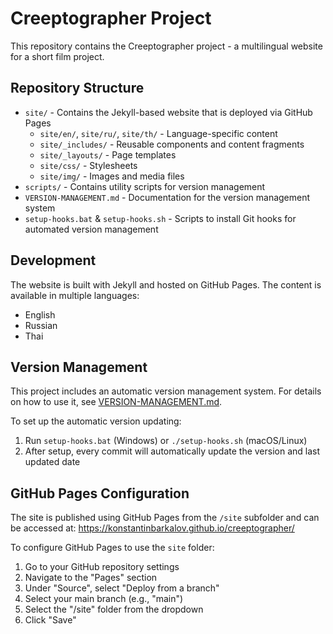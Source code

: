 # Creeptographer Project

This repository contains the Creeptographer project - a multilingual website for a short film project.

## Repository Structure

- `site/` - Contains the Jekyll-based website that is deployed via GitHub Pages
  - `site/en/`, `site/ru/`, `site/th/` - Language-specific content
  - `site/_includes/` - Reusable components and content fragments
  - `site/_layouts/` - Page templates
  - `site/css/` - Stylesheets
  - `site/img/` - Images and media files
- `scripts/` - Contains utility scripts for version management
- `VERSION-MANAGEMENT.md` - Documentation for the version management system
- `setup-hooks.bat` & `setup-hooks.sh` - Scripts to install Git hooks for automated version management

## Development

The website is built with Jekyll and hosted on GitHub Pages. The content is available in multiple languages:
- English
- Russian
- Thai

## Version Management

This project includes an automatic version management system. For details on how to use it, see [VERSION-MANAGEMENT.md](VERSION-MANAGEMENT.md).

To set up the automatic version updating:

1. Run `setup-hooks.bat` (Windows) or `./setup-hooks.sh` (macOS/Linux)
2. After setup, every commit will automatically update the version and last updated date

## GitHub Pages Configuration

The site is published using GitHub Pages from the `/site` subfolder and can be accessed at:
https://konstantinbarkalov.github.io/creeptographer/

To configure GitHub Pages to use the `site` folder:
1. Go to your GitHub repository settings
2. Navigate to the "Pages" section
3. Under "Source", select "Deploy from a branch"
4. Select your main branch (e.g., "main")
5. Select the "/site" folder from the dropdown
6. Click "Save"
